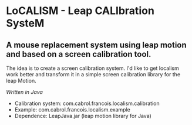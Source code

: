 LoCALISM - Leap CALIbration SysteM
==============

A mouse replacement system using leap motion and based on a screen calibration tool.
--------------

The idea is to create a screen calibration system. I'd like to get localism work better and transform it in a simple screen calibration library for the leap Motion.

*Written in Java*

  * Calibration system: com.cabrol.francois.localism.calibration
  * Example: com.cabrol.francois.localism.example
  * Dependence: LeapJava.jar (leap motion library for Java)
